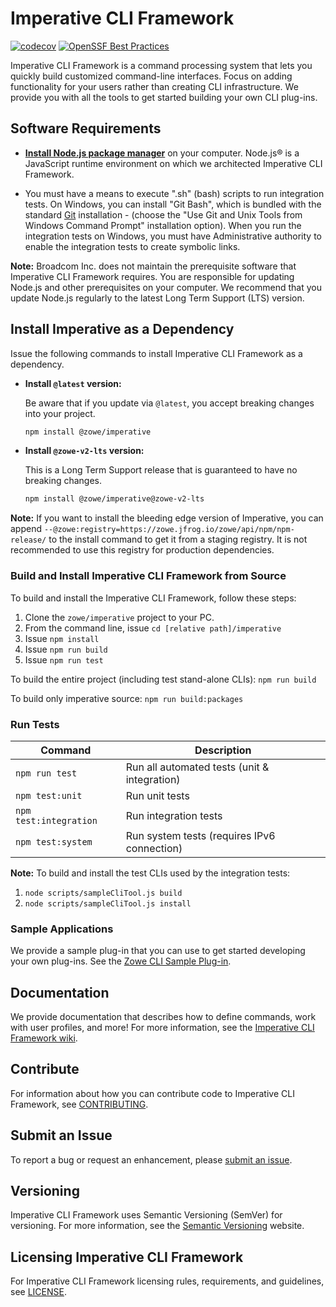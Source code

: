 # Imperative CLI Framework

[![codecov](https://codecov.io/gh/zowe/imperative/branch/master/graph/badge.svg)](https://codecov.io/gh/zowe/imperative)
[![OpenSSF Best Practices](https://bestpractices.coreinfrastructure.org/projects/2245/badge)](https://bestpractices.coreinfrastructure.org/projects/2245)

Imperative CLI Framework is a command processing system that lets you quickly build customized command-line interfaces. Focus on adding functionality for your users rather than creating CLI infrastructure. We provide you with all the tools to get started building your own CLI plug-ins.

## Software Requirements

- [**Install Node.js package manager**](https://nodejs.org/en/download/package-manager) on your computer. Node.js® is a JavaScript runtime environment on which we architected Imperative CLI Framework.

- You must have a means to execute ".sh" (bash) scripts to run integration tests. On Windows, you can install "Git Bash", which is bundled with the standard [Git](https://git-scm.com/downloads) installation - (choose the "Use Git and Unix Tools from Windows Command Prompt" installation option). When you run the integration tests on Windows, you must have Administrative authority to enable the integration tests to create symbolic links.

**Note:** Broadcom Inc. does not maintain the prerequisite software that Imperative CLI Framework requires. You are responsible for updating Node.js and other prerequisites on your computer. We recommend that you update Node.js regularly to the latest Long Term Support (LTS) version.

## Install Imperative as a Dependency

Issue the following commands to install Imperative CLI Framework as a dependency.

- **Install `@latest` version:**

    Be aware that if you update via `@latest`, you accept breaking changes into your project.

    ``` bash
    npm install @zowe/imperative
    ```

- **Install `@zowe-v2-lts` version:**

    This is a Long Term Support release that is guaranteed to have no breaking changes.

    ``` bash
    npm install @zowe/imperative@zowe-v2-lts
    ```

**Note:** If you want to install the bleeding edge version of Imperative, you can append `--@zowe:registry=https://zowe.jfrog.io/zowe/api/npm/npm-release/` to the install command to get it from a staging registry. It is not recommended to use this registry for production dependencies.

### Build and Install Imperative CLI Framework from Source
To build and install the Imperative CLI Framework, follow these steps:

1. Clone the `zowe/imperative` project to your PC.
2. From the command line, issue `cd [relative path]/imperative`
3. Issue `npm install`
4. Issue `npm run build`
5. Issue `npm run test`

To build the entire project (including test stand-alone CLIs):
`npm run build`

To build only imperative source:
`npm run build:packages`

### Run Tests
Command | Description
--- | ---
`npm run test` | Run all automated tests (unit & integration)
`npm test:unit` | Run unit tests
`npm test:integration` | Run integration tests
`npm test:system` | Run system tests (requires IPv6 connection)

**Note:** To build and install the test CLIs used by the integration tests:
1. `node scripts/sampleCliTool.js build`
2. `node scripts/sampleCliTool.js install`

### Sample Applications

We provide a sample plug-in that you can use to get started developing your own plug-ins. See the [Zowe CLI Sample Plug-in](https://github.com/zowe/zowe-cli-sample-plugin).

## Documentation
We provide documentation that describes how to define commands, work with user profiles, and more! For more information, see the [Imperative CLI Framework wiki](https://github.com/zowe/imperative/wiki).

## Contribute
For information about how you can contribute code to Imperative CLI Framework, see [CONTRIBUTING](CONTRIBUTING.md).

## Submit an Issue
To report a bug or request an enhancement, please [submit an issue](https://github.com/zowe/imperative/issues/new/choose).

## Versioning
Imperative CLI Framework uses Semantic Versioning (SemVer) for versioning. For more information, see the [Semantic Versioning](https://semver.org/) website.

## Licensing Imperative CLI Framework
For Imperative CLI Framework licensing rules, requirements, and guidelines, see [LICENSE](LICENSE).
